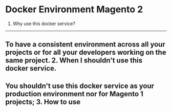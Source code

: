 
# Docker Environment Magento 2

1. Why use this docker service?
----------
To have a consistent environment across all your projects or for all your developers working on the same project.
2. When I shouldn't use this docker service.
----------
You shouldn't use this docker service as your production environment nor for Magento 1 projects;
3. How to use
----------